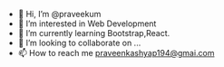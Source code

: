 - 👋 Hi, I’m @praveekum
- 👀 I’m interested in Web Development
- 🌱 I’m currently learning Bootstrap,React.
- 💞️ I’m looking to collaborate on ...
- 📫 How to reach me praveenkashyap194@gmai.com

<!---
praveekum/praveekum is a ✨ special ✨ repository because its `README.md` (this file) appears on your GitHub profile.
You can click the Preview link to take a look at your changes.
--->
